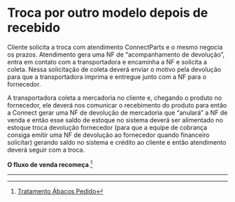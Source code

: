 # Troca por outro modelo depois de recebido

Cliente solicita a troca com atendimento ConnectParts e o mesmo negocia os prazos.
Atendimento gera uma NF de “acompanhamento de devolução”, entra em contato com a transportadora e encaminha a NF e solicita a coleta. Nessa solicitação de coleta deverá enviar o motivo pela devolução para que a transportadora imprima e entregue junto com a NF para o fornecedor.

A transportadora coleta a mercadoria no cliente e, chegando o produto no fornecedor, ele deverá nos comunicar o recebimento do produto para então a Connect gerar uma NF de devolução de mercadoria que “anulará” a NF de venda e então esse saldo de estoque no sistema deverá ser alimentado no estoque troca devolução fornecedor (para que a equipe de cobrança consiga emitir uma NF de devolução ao fornecedor quando financeiro solicitar) gerando saldo no sistema e crédito ao cliente e então atendimento deverá seguir com a troca.

**O fluxo de venda recomeça**.[^1]

---

[^1]: [Tratamento Ábacos Pedido](/chapter1/integracoes.md)

